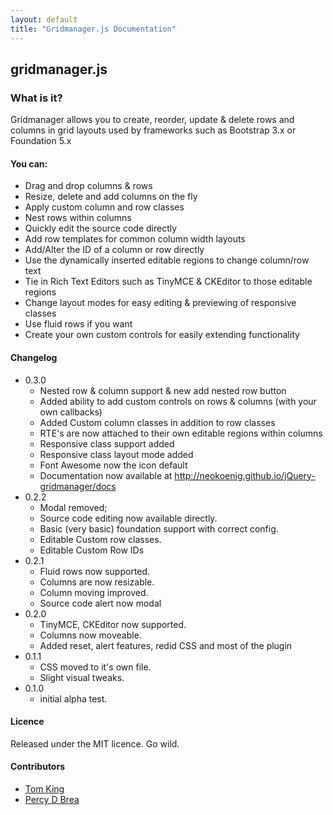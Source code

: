 ```yaml
---
layout: default
title: "Gridmanager.js Documentation"
---
```


## gridmanager.js

### What is it?

Gridmanager allows you to create, reorder, update & delete rows and columns in grid layouts used by frameworks such as Bootstrap 3.x or Foundation 5.x

#### You can:

- Drag and drop columns & rows
- Resize, delete and add columns on the fly
- Apply custom column and row classes
- Nest rows within columns
- Quickly edit the source code directly
- Add row templates for common column width layouts
- Add/Alter the ID of a column or row directly
- Use the dynamically inserted editable regions to change column/row text
- Tie in Rich Text Editors such as TinyMCE & CKEditor to those editable regions
- Change layout modes for easy editing & previewing of responsive classes
- Use fluid rows if you want
- Create your own custom controls for easily extending functionality

#### Changelog

+ 0.3.0 
  - Nested row & column support & new add nested row button
  - Added ability to add custom controls on rows & columns (with your own callbacks) 
  - Added Custom column classes in addition to row classes
  - RTE's are now attached to their own editable regions within columns
  - Responsive class support added
  - Responsive class layout mode added
  - Font Awesome now the icon default
  - Documentation now available at http://neokoenig.github.io/jQuery-gridmanager/docs
+ 0.2.2
  - Modal removed; 
  - Source code editing now available directly. 
  - Basic (very basic) foundation support with correct config. 
  - Editable Custom row classes. 
  - Editable Custom Row IDs
+ 0.2.1 
  - Fluid rows now supported. 
  - Columns are now resizable. 
  - Column moving improved. 
  - Source code alert now modal
+ 0.2.0 
  - TinyMCE, CKEditor now supported. 
  - Columns now moveable. 
  - Added reset, alert features, redid CSS and most of the plugin
+ 0.1.1 
  - CSS moved to it's own file. 
  - Slight visual tweaks.
+ 0.1.0 
  - initial alpha test.

#### Licence

Released under the MIT licence. Go wild.

#### Contributors

+ [Tom King](https://github.com/neokoenig/)
+ [Percy D Brea](https://github.com/pbreah/) 
